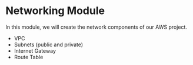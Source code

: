 # Networking Module

In this module, we will create the network components of our AWS project.

- VPC
- Subnets (public and private)
- Internet Gateway
- Route Table
